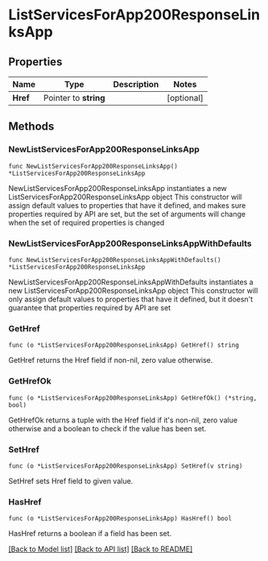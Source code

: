 # ListServicesForApp200ResponseLinksApp

## Properties

Name | Type | Description | Notes
------------ | ------------- | ------------- | -------------
**Href** | Pointer to **string** |  | [optional] 

## Methods

### NewListServicesForApp200ResponseLinksApp

`func NewListServicesForApp200ResponseLinksApp() *ListServicesForApp200ResponseLinksApp`

NewListServicesForApp200ResponseLinksApp instantiates a new ListServicesForApp200ResponseLinksApp object
This constructor will assign default values to properties that have it defined,
and makes sure properties required by API are set, but the set of arguments
will change when the set of required properties is changed

### NewListServicesForApp200ResponseLinksAppWithDefaults

`func NewListServicesForApp200ResponseLinksAppWithDefaults() *ListServicesForApp200ResponseLinksApp`

NewListServicesForApp200ResponseLinksAppWithDefaults instantiates a new ListServicesForApp200ResponseLinksApp object
This constructor will only assign default values to properties that have it defined,
but it doesn't guarantee that properties required by API are set

### GetHref

`func (o *ListServicesForApp200ResponseLinksApp) GetHref() string`

GetHref returns the Href field if non-nil, zero value otherwise.

### GetHrefOk

`func (o *ListServicesForApp200ResponseLinksApp) GetHrefOk() (*string, bool)`

GetHrefOk returns a tuple with the Href field if it's non-nil, zero value otherwise
and a boolean to check if the value has been set.

### SetHref

`func (o *ListServicesForApp200ResponseLinksApp) SetHref(v string)`

SetHref sets Href field to given value.

### HasHref

`func (o *ListServicesForApp200ResponseLinksApp) HasHref() bool`

HasHref returns a boolean if a field has been set.


[[Back to Model list]](../README.md#documentation-for-models) [[Back to API list]](../README.md#documentation-for-api-endpoints) [[Back to README]](../README.md)


